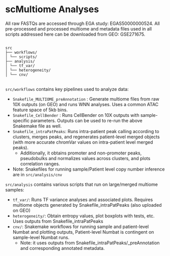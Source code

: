 # scMultiome Analyses

All raw FASTQs are accessed through EGA study: EGAS50000000524.
All pre-processed and processed multiome and metadata files used in all scripts addressed here can be downloaded from GEO: GSE271675.

<pre>
<code>
src
├── workflows/
│ └── scripts/
├── analysis/
│ └── tf_var/
│ └── heterogeneity/
│ └── cnv/
</code>
</pre>

```src/workflows``` contains key pipelines used to analyze data:
- ```Snakefile_MULTIOME_preAnnotation``` : Generate multiome files from raw 10X outputs (on GEO) and runs WNN analyses. Uses a common ATAC feature space of 5kb bins.
- ```Snakefile_CellBender``` : Runs CellBender on 10X outputs with sample-specific parameters. Outputs can be used to re-run the above Snakemake file as well.
- ```Snakefile_intraPatPeaks```: Runs intra-patient peak calling according to clusters, merges peaks, and regenerates patient-level merged objects (with more accurate chromVar values on intra-patient level merged peaks).
	- Additionally, it obtains promoter and non-promoter peaks, pseudobulks and normalizes values across clusters, and plots correlation ranges.
- Note: Snakefiles for running sample/Patient level copy number inference are in ```src/analysis/cnv```


```src/analysis``` contains various scripts that run on large/merged multiome samples:
- ```tf_var/```: Runs TF variance analyses and associated plots. Requires multiome objects generated by Snakefile_intraPatPeaks (also uploaded on GEO)
- ```heterogeneity/```: Obtain entropy values, plot boxplots with tests, etc. Uses outputs from Snakefile_intraPatPeaks
- ```cnv/```: Snakemake workflows for running  sample and patient-level Numbat and plotting outputs, Patient-level Numbat is contingent on sample-level Numbat runs.  
	- Note: it uses outputs from Snakefile_intraPatPeaks/_preAnnotation and corresponding annotated metadata.
